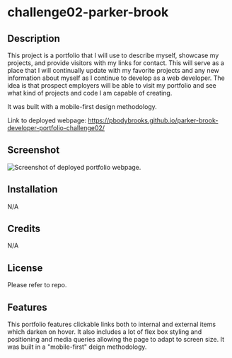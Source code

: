 # challenge02-parker-brook

## Description
This project is a portfolio that I will use to describe myself, showcase my projects, and provide visitors with my links for contact. This will serve as a place that I will continually update with my favorite projects and any new information about myself as I continue to develop as a web developer. The idea is that prospect employers will be able to visit my portfolio and see what kind of projects and code I am capable of creating.

It was built with a mobile-first design methodology.

Link to deployed webpage: https://pbodybrooks.github.io/parker-brook-developer-portfolio-challenge02/

## Screenshot
![Screenshot of deployed portfolio webpage.](assets/images/screenshot.png)

## Installation
N/A

## Credits
N/A

## License
Please refer to repo.

## Features
This portfolio features clickable links both to internal and external items which darken on hover. It also includes a lot of flex box styling and positioning and media queries allowing the page to adapt to screen size. It was built in a "mobile-first" deign methodology.